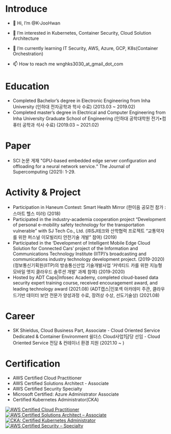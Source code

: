 # Introduce
- 👋 Hi, I’m @K-JooHwan
- 👀 I’m interested in Kubernetes, Container Security, Cloud Solution Architecture
- 🌱 I’m currently learning IT Security, AWS, Azure, GCP, K8s(Container Orchestration)

- 📫 How to reach me wnghks3030_at_gmail_dot_com

# Education
- Completed Bachelor’s degree in Electronic Engineering from Inha University (인하대 전자공학과 학사 수료) (2013.03 ~ 2019.02)
- Completed master’s degree in Electrical and Computer Engineering from Inha University Graduate School of Engineering (인하대 공학대학원 전기•컴퓨터 공학과 석사 수료) (2019.03 ~ 2021.02)

# Paper
- SCI 논문 게재 "GPU-based embedded edge server configuration and offloading for a neural network service.“ The Journal of Supercomputing (2021): 1-29. 

# Activity & Project
- Participation in Haneum Contest: Smart Health Mirror (한이음 공모전 참가 : 스마트 헬스 미러) (2018)
- Participated in the industry-academia cooperation project “Development of personal e-mobility safety technology for the transportation vulnerable” with SJ Tech Co., Ltd.
(㈜SJ테크와 산학협력 프로젝트 “교통약자를 위한 퍼스널 이모빌리티 안전기술 개발” 참여) (2019)
- Participated in the ‘Development of Intelligent Mobile Edge Cloud Solution for Connected Cars’ project of the Information and Communications Technology Institute (IITP)’s broadcasting and communications industry technology development project. (2019-2020)
(정보통신기획원(IITP)의 방송통신산업 기술개발사업 ‘커넥티드 카를 위한 지능형 모바일 엣지 클라우드 솔루션 개발’ 과제 참여) (2019-2020)
- Hosted by ADT Caps|Infosec Academy, completed cloud-based data security expert training course, received encouragement award, and leading technology award (2021.08)
(ADT캡스|인포섹 아카데미 주관, 클라우드기반 데이터 보안 전문가 양성과정 수료, 장려상 수상, 선도기술상) (2021.08)

# Career
- SK Shieldus, Cloud Business Part, Associate - Cloud Oriented Service Dedicated & Container Environment
쉴더스 Cloud사업1담당 선임 - Cloud Oriented Service 전담 & 컨테이너 환경 지원 (2021.10 ~ )



# Certification
- AWS Certified Cloud Practitioner
- AWS Certified Solutions Architect - Associate
- AWS Certified Security Specialty
- Microsoft Certified: Azure Administrator Associate
- Certified Kubernetes Administrator(CKA)
<!--START_SECTION:badges-->

[![AWS Certified Cloud Practitioner](https://images.credly.com/size/130x130/images/00634f82-b07f-4bbd-a6bb-53de397fc3a6/image.png)](http://www.credly.com/badges/3e3cdee5-ae31-459b-b454-2328d631a354 "AWS Certified Cloud Practitioner")
[![AWS Certified Solutions Architect – Associate](https://images.credly.com/size/130x130/images/0e284c3f-5164-4b21-8660-0d84737941bc/image.png)](http://www.credly.com/badges/f659d626-fc3b-4e6a-9df6-ccfd208a4f8e "AWS Certified Solutions Architect – Associate")
[![CKA: Certified Kubernetes Administrator](https://images.credly.com/size/130x130/images/8b8ed108-e77d-4396-ac59-2504583b9d54/cka_from_cncfsite__281_29.png)](http://www.credly.com/badges/fb8fc2a1-4fb7-43b8-81b1-e77fcec6f5f5 "CKA: Certified Kubernetes Administrator")
[![AWS Certified Security – Specialty](https://images.credly.com/size/130x130/images/53acdae5-d69f-4dda-b650-d02ed7a50dd7/image.png)](http://www.credly.com/badges/154c0739-8776-46d9-af5b-89edff48b36e "AWS Certified Security – Specialty")
<!--END_SECTION:badges-->
